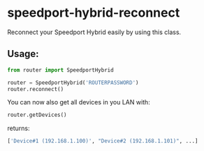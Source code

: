 # speedport-hybrid-reconnect
Reconnect your Speedport Hybrid easily by using this class.

## Usage:

```python
from router import SpeedportHybrid

router = SpeedportHybrid('ROUTERPASSWORD')
router.reconnect()
```

You can now also get all devices in you LAN with:

```python
router.getDevices()
```

returns:

```python
['Device#1 (192.168.1.100)', "Device#2 (192.168.1.101)", ...]
```
